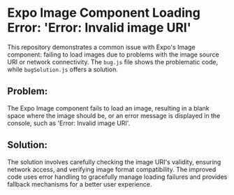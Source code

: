 # Expo Image Component Loading Error: 'Error: Invalid image URI'

This repository demonstrates a common issue with Expo's Image component: failing to load images due to problems with the image source URI or network connectivity. The `bug.js` file shows the problematic code, while `bugSolution.js` offers a solution.

## Problem:
The Expo Image component fails to load an image, resulting in a blank space where the image should be, or an error message is displayed in the console, such as 'Error: Invalid image URI'.

## Solution:
The solution involves carefully checking the image URI's validity, ensuring network access, and verifying image format compatibility.  The improved code uses error handling to gracefully manage loading failures and provides fallback mechanisms for a better user experience.